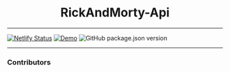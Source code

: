 <h1 align="center">RickAndMorty-Api</h1>

---
[![Netlify Status](https://api.netlify.com/api/v1/badges/ee11e7c6-3180-4fde-ba95-1a8d36a7e458/deploy-status)](https://app.netlify.com/sites/storied-hamster-431b42/deploys) [![Demo](https://img.shields.io/badge/Demo-RickAndMorty--Api-green)](https://rickandmorty-jatc.netlify.app) ![GitHub package.json version](https://img.shields.io/github/package-json/v/JairTorres1003/RickAndMorty-Api)

---

### Contributors
